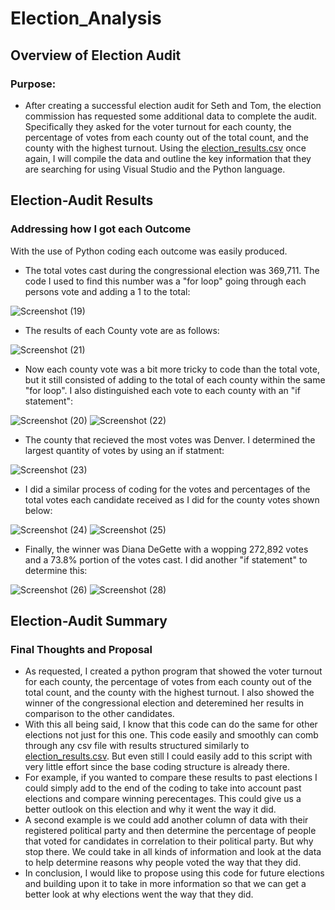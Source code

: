 # Election_Analysis

## Overview of Election Audit

### Purpose:

 - After creating a successful election audit for Seth and Tom, the election commission has requested some additional data to complete the audit. Specifically they asked for the voter turnout for each county, the percentage of votes from each county out of the total count, and the county with the highest turnout. Using the [election_results.csv](https://github.com/Sebjet24/Election_Analysis/files/7575194/election_results.csv) once again, I will compile the data and outline the key information that they are searching for using Visual Studio and the Python language.

## Election-Audit Results

### Addressing how I got each Outcome

With the use of Python coding each outcome was easily produced. 

 - The total votes cast during the congressional election was 369,711. The code I used to find this number was a "for loop" going through each persons vote and adding a 1 to the total:

![Screenshot (19)](https://user-images.githubusercontent.com/91230277/142739538-301f6e86-7d85-4aa0-a9b2-94aa63b922b4.png)

 - The results of each County vote are as follows:

![Screenshot (21)](https://user-images.githubusercontent.com/91230277/142739738-6200836d-2d3b-4b18-adca-10aaef92de95.png)

 - Now each county vote was a bit more tricky to code than the total vote, but it still consisted of adding to the total of each county within the same "for loop". I also distinguished each vote to each county with an "if statement":

![Screenshot (20)](https://user-images.githubusercontent.com/91230277/142739671-326a26af-28a6-4fbd-acff-577404e5502d.png)
![Screenshot (22)](https://user-images.githubusercontent.com/91230277/142739809-b449da5a-5034-462e-b1c0-242d19206535.png)

 - The county that recieved the most votes was Denver. I determined the largest quantity of votes by using an if statment:

![Screenshot (23)](https://user-images.githubusercontent.com/91230277/142739830-e4561053-cc5c-4554-8c5f-cf6a3caf9b21.png)

 - I did a similar process of coding for the votes and percentages of the total votes each candidate received as I did for the county votes shown below:

![Screenshot (24)](https://user-images.githubusercontent.com/91230277/142740068-c23e3f34-8a9f-420f-9ca2-35b330b3bfb7.png)
![Screenshot (25)](https://user-images.githubusercontent.com/91230277/142739937-3cb2495e-e53a-4450-9e7d-5cb35bb8d5ba.png)

 - Finally, the winner was Diana DeGette with a wopping 272,892 votes and a 73.8% portion of the votes cast. I did another "if statement" to determine this:

![Screenshot (26)](https://user-images.githubusercontent.com/91230277/142740022-7f685bd0-8993-4963-afc7-343b09efbd8b.png)
![Screenshot (28)](https://user-images.githubusercontent.com/91230277/142740037-b174f8ea-d394-417a-9985-52afa755933b.png)

## Election-Audit Summary

### Final Thoughts and Proposal

 - As requested, I created a python program that showed the voter turnout for each county, the percentage of votes from each county out of the total count, and the county with the highest turnout. I also showed the winner of the congressional election and deteremined her results in comparison to the other candidates.
 - With this all being said, I know that this code can do the same for other elections not just for this one. This code easily and smoothly can comb through any csv file with results structured similarly to [election_results.csv](https://github.com/Sebjet24/Election_Analysis/files/7575194/election_results.csv). But even still I could easily add to this script with very little effort since the base coding structure is already there. 
 - For example, if you wanted to compare these results to past elections I could simply add to the end of the coding to take into account past elections and compare winning perecentages. This could give us a better outlook on this election and why it went the way it did.
 - A second example is we could add another column of data with their registered political party and then determine the percentage of people that voted for candidates in correlation to their political party. But why stop there. We could take in all kinds of information and look at the data to help determine reasons why people voted the way that they did.
 - In conclusion, I would like to propose using this code for future elections and building upon it to take in more information so that we can get a better look at why elections went the way that they did.
